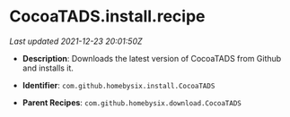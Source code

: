 # CocoaTADS.install.recipe

_Last updated 2021-12-23 20:01:50Z_

- **Description**: Downloads the latest version of CocoaTADS from Github and installs it.

- **Identifier**: `com.github.homebysix.install.CocoaTADS`

- **Parent Recipes**: `com.github.homebysix.download.CocoaTADS`
